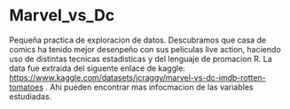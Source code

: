 # Marvel_vs_Dc
Pequeña practica de exploracion  de datos. Descubramos que casa de comics ha tenido mejor desenpeño con sus peliculas live action, haciendo uso de distintas tecnicas estadisticas y del lenguaje de promacion R.
La data fue extraida del siguente enlace de kaggle: https://www.kaggle.com/datasets/jcraggy/marvel-vs-dc-imdb-rotten-tomatoes . Ahi pueden encontrar mas infocmacion de las variables estudiadas.
